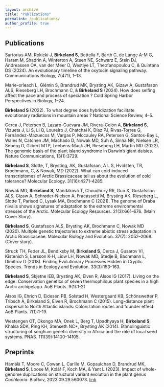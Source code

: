```yaml
---
layout: archive
title: "Publications"
permalink: /publications/
author_profile: true
---
```



## Publications
Sartorius AM, Rokicki J, **Birkeland S**, Bettella F, Barth C, de Lange A-M G, Haram M, Shadrin A, Winterton A, Steen NE, Schwarz E, Stein DJ, Andreassen OA, van der Meer D, Westlye LT, Theofanopoulou C, & Quintana DS (2024). An evolutionary timeline of the oxytocin signaling pathway. Communications Biology, 7(471), 1–13. 

Marie-orleach L, Glémin S, Brandrud MK, Brysting AK, Gizaw A, Gustafsson ALS, Rieseberg LH, Brochmann C, & **Birkeland S** (2024). How does selfing affect the pace and process of speciation ? Cold Spring Harbor Perspectives in Biology, 1–24. 

**Birkeland S** (2022). To what degree does hybridization facilitate evolutionary radiations in mountain areas ? National Science Review, 4–5.

Cerca J, Petersen B, Lazaro-Guevara JM, Rivera-Colón A, **Birkeland S**, Vizueta J, Li S, Li Q, Loureiro J, Chatchai K, Díaz PJ, Rivas-Torres G, Fernández-Mazuecos M, Vargas P, Mccauley RA, Petersen G, Santos-Bay L, Wales N, Catchen JM, Machado D, Nowak MD, Suh A, Sinha NR, Nielsen LR, Seberg O, Gilbert MTP, Leebens-Mack JH, Rieseberg LH, Martin MD (2022). The genomic basis of the plant island syndrome in Darwin’s giant daisies. Nature Communications, 13(1):3729. 

**Birkeland S**, Slotte, T, Brysting, AK, Gustafsson, A L S, Hvidsten, TR, Brochmann, C, & Nowak, MD (2022). What can cold‐induced transcriptomes of Arctic Brassicaceae tell us about the evolution of cold tolerance? Molecular Ecology. 31(16):4271-4285. 

Nowak MD, **Birkeland S**, Mandáková T, Choudhury RR, Guo X, Gustafsson ALS, Gizaw A, Schrøder-Nielsen A, Fracassetti M, Brysting AK, Rieseberg L, Slotte T, Parisod C, Lysak MA, Brochmann C (2021). The genome of Draba nivalis shows signatures of adaptation to the extreme environmental stresses of the Arctic. Molecular Ecology Resources. 21(3):661–676. (Main Cover Story).

**Birkeland S**, Gustafsson ALS, Brysting AK, Brochmann C, Nowak MD (2020). Multiple genetic trajectories to extreme abiotic stress adaptation in Arctic Brassicaceae. Molecular Biology and Evolution. 37(7): 2052–2068. (Cover story). 

Struck TH, Feder JL, Bendiksby M, **Birkeland S**, Cerca J, Gusarov VI, Kistenich S, Larsson K-H, Liow LH, Nowak MD, Stedje B, Bachmann L, Dimitrov D (2018). Finding Evolutionary Processes Hidden in Cryptic Species. Trends in Ecology and Evolution. 33(3):153–163. 

**Birkeland S**, Skjetne IEB, Brysting AK, Elven R, Alsos IG (2017). Living on the edge: Conservation genetics of seven thermophilous plant species in a high Arctic archipelago. AoB Plants. 9(1):1-21 

Alsos IG, Ehrich D, Eidesen PB, Solstad H, Westergaard KB, Schönswetter P, Tribsch A, Birkeland S, Elven R, Brochmann C (2015). Long-distance plant dispersal to North Atlantic islands: Colonization routes and founder effect. AoB Plants. 7(1):1-19. 

Westengen OT, Okongo MA, Onek L, Berg T, Upadhyaya H, **Birkeland S**, Khalsa SDK, Ring KH, Stenseth NC*, Brysting AK (2014). Ethnolinguistic structuring of sorghum genetic diversity in Africa and the role of local seed systems. PNAS. 111(39):14100–14105.


## Preprints
Hämälä T, Moore C, Cowan L, Carlile M, Gopaulchan D, Brandrud MK, **Birkeland S**, Loose M, Kolář F, Koch MA, & Yant L (2023). Impact of whole-genome duplications on structural variant evolution in the plant genus *Cochlearia*. BioRxiv, 2023.09.29.560073. [link](https://doi.org/10.1101/2023.09.29.560073)
